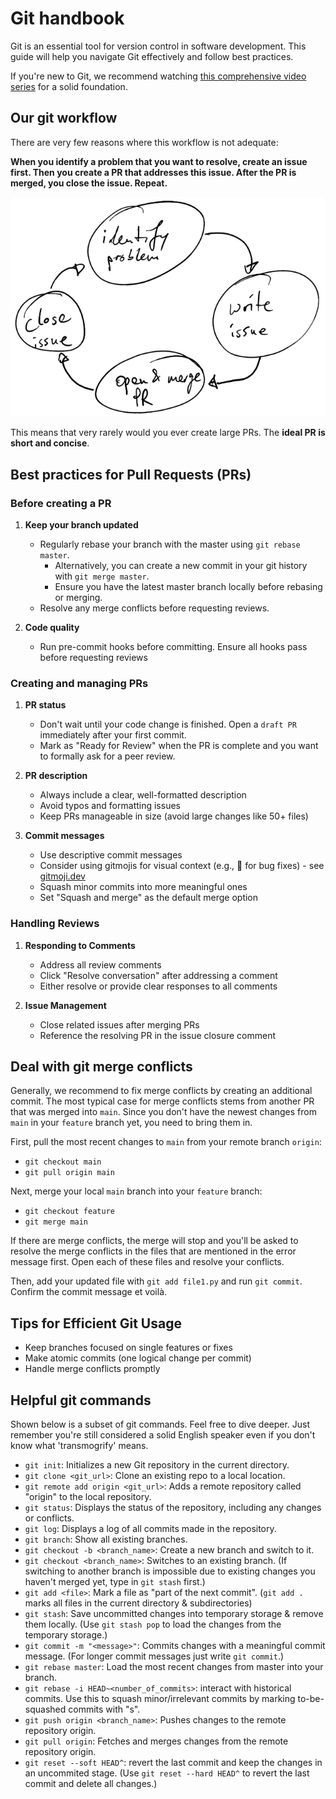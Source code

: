 # Git handbook

Git is an essential tool for version control in software development.
This guide will help you navigate Git effectively and follow best practices.

If you're new to Git, we recommend watching
[this comprehensive video series](https://www.youtube.com/watch?v=rH3zE7VlIMs)
for a solid foundation.

## Our git workflow

There are very few reasons where this workflow is not adequate:

**When you identify a problem that you want to resolve,
create an issue first. Then you create a PR that addresses this issue.
After the PR is merged, you close the issue.
Repeat.**

![Git workflow](./imgs/sketch-git_flow.png)

This means that very rarely would you ever create large PRs.
The **ideal PR is short and concise**.

## Best practices for Pull Requests (PRs)

### Before creating a PR

1. **Keep your branch updated**
   - Regularly rebase your branch with the master using `git rebase master`.
     - Alternatively, you can create a new commit
       in your git history with `git merge master`.
     - Ensure you have the latest master branch locally before rebasing or merging.
   - Resolve any merge conflicts before requesting reviews.

2. **Code quality**
   - Run pre-commit hooks before committing.
     Ensure all hooks pass before requesting reviews

### Creating and managing PRs

1. **PR status**
   - Don't wait until your code change is finished.
     Open a `draft PR` immediately after your first commit.
   - Mark as "Ready for Review" when the PR is complete
     and you want to formally ask for a peer review.

2. **PR description**
   - Always include a clear, well-formatted description
   - Avoid typos and formatting issues
   - Keep PRs manageable in size (avoid large changes like 50+ files)

3. **Commit messages**
   - Use descriptive commit messages
   - Consider using gitmojis for visual context (e.g., :bug:
     for bug fixes) - see [gitmoji.dev](https://gitmoji.dev/)
   - Squash minor commits into more meaningful ones
   - Set "Squash and merge" as the default merge option

### Handling Reviews

1. **Responding to Comments**
   - Address all review comments
   - Click "Resolve conversation" after addressing a comment
   - Either resolve or provide clear responses to all comments

2. **Issue Management**
   - Close related issues after merging PRs
   - Reference the resolving PR in the issue closure comment

## Deal with git merge conflicts

Generally, we recommend to fix merge conflicts by creating an additional commit.
The most typical case for merge conflicts stems from another PR that was merged
into `main`. Since you don't have the newest changes from `main` in your `feature`
branch yet, you need to bring them in.

First, pull the most recent changes to `main` from your remote branch `origin`:

- `git checkout main`
- `git pull origin main`

Next, merge your local `main` branch into your `feature` branch:

- `git checkout feature`
- `git merge main`

If there are merge conflicts, the merge will stop and you'll be asked
to resolve the merge conflicts in the files that are mentioned in the
error message first. Open each of these files and resolve your conflicts.

Then, add your updated file with `git add file1.py` and run `git commit`.
Confirm the commit message et voilà.

## Tips for Efficient Git Usage

- Keep branches focused on single features or fixes
- Make atomic commits (one logical change per commit)
- Handle merge conflicts promptly

## Helpful git commands

Shown below is a subset of git commands.
Feel free to dive deeper.
Just remember you're still considered a solid English speaker
even if you don't know what 'transmogrify' means.

- `git init`: Initializes a new Git repository in the current directory.
- `git clone <git_url>`: Clone an existing repo to a local location.
- `git remote add origin <git_url>`: Adds a remote repository
  called "origin" to the local repository.
- `git status`: Displays the status of the repository, including any changes or conflicts.
- `git log`: Displays a log of all commits made in the repository.
- `git branch`: Show all existing branches.
- `git checkout -b <branch_name>`: Create a new branch and switch to it.
- `git checkout <branch_name>`: Switches to an existing branch.
  (If switching to another branch is impossible due to
  existing changes you haven't merged yet, type in `git stash` first.)
- `git add <file>`: Mark a file as "part of the next commit".
  (`git add .` marks all files in the current directory & subdirectories)
- `git stash`: Save uncommitted changes into temporary storage & remove them locally.
  (Use `git stash pop` to load the changes from the temporary storage.)
- `git commit -m "<message>"`: Commits changes with a meaningful commit message.
  (For longer commit messages just write `git commit`.)
- `git rebase master`: Load the most recent changes from master into your branch.
- `git rebase -i HEAD~<number_of_commits>`: interact with historical commits.
  Use this to squash minor/irrelevant commits by marking
  to-be-squashed commits with "s".
- `git push origin <branch_name>`: Pushes changes to the remote repository origin.
- `git pull origin`: Fetches and merges changes from the remote repository origin.
- `git reset --soft HEAD^`: revert the last commit
  and keep the changes in an uncommited stage.
  (Use `git reset --hard HEAD^` to revert the last commit and delete all changes.)
